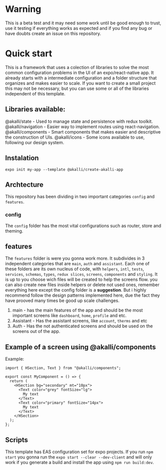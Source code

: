 # Warning

This is a beta test and it may need some work until be good enough to trust, use it testing if everything works as expected and if you find any bug or have doubts create an issue on this repository.

# Quick start

This is a framework that uses a colection of libraries to solve the most common configuration problems in the UI of an expo/react-native app. It already starts with a intermediate configuration and a folder structure that organizes and makes easier to scale. If you want to create a small project this may not be necessary, but you can use some or all of the libraries independent of this template.

## Libraries available:

@akalli/state - Used to manage state and persistence with redux toolkit.
@akalli/navigation - Easier way to implement routes using react-navigation.
@akalli/components - Smart components that makes easier and descriptive the construction of UIs.
@akalli/icons - Some icons available to use, following our design system.

## Instalation

`expo init my-app --template @akalli/create-akalli-app`

## Archtecture

This repository has been dividing in two important categories `config` and `features`.

### config

The `config` folder has the most vital configurations such as router, store and theming.

## features

The `features` folder is were you gonna work more. It subdivides in 3 independent categories that are `main`, `auth` and `assistant`. Each one of these folders are its own nucleus of code, with `helpers`, `intl`, `tests`, `services`, `schemas`, `types`, `redux slices`, `screens`, `components` and `styling`. It is up to you choose wich files will be created to help the screens flow. you can also create new files inside helpers or delete not used ones, remember everything here except the config folder is a **suggestion**. But i highly recommend follow the design patterns implemented here, due the fact they have prooved many times be good up scale challenges.

1. main - has the main features of the app and should be the most important screens like `dashboard`, `home`, `profile` and etc.
2. Assistant - Has the assistant screens, like `account`, `therms` and etc
3. Auth - Has the not authenticated screens and should be used on the screens out of the app.

## Example of a screen using @akalli/components

Example:

```tsx
import { HSection, Text } from "@akalli/components";

export const MyComponent = () => {
  return (
    <HSection bg="secondary" mt="10px">
      <Text color="grey" fontSize="lg">
        My text
      </Text>
      <Text color="primary" fontSize="14px">
        My text
      </Text>
    </HSection>
  );
};
```

## Scripts

This template has EAS configuration set for expo projects. If you run `npm start` you gonna run the `expo start --clear --dev-client` and will only work if you generate a build and install the app using `npm run build:dev`.
